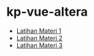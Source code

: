 # kp-vue-altera

- [Latihan Materi 1](https://github.com/wruandev/kp-vue-altera/tree/latihan-materi-1)
- [Latihan Materi 2](https://github.com/wruandev/kp-vue-altera/tree/latihan-materi-2)
- [Latihan Materi 3](https://github.com/wruandev/kp-vue-altera/tree/latihan-materi-3)
